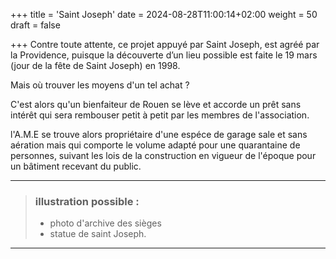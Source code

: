 +++
title = 'Saint Joseph'
date = 2024-08-28T11:00:14+02:00
weight = 50
draft = false

+++
Contre toute attente, ce projet appuyé par Saint Joseph, est agréé par la Providence, puisque la découverte d’un lieu possible est faite le 19 mars (jour de la fête de Saint Joseph) en 1998.

Mais où trouver les moyens d'un tel achat ?

C'est alors qu'un bienfaiteur de Rouen se lève et accorde un prêt sans intérêt qui sera rembouser petit à petit par les membres de l'association.

l'A.M.E se trouve alors propriétaire d'une espéce de garage sale et sans aération mais qui comporte le volume adapté pour une quarantaine de personnes, suivant les lois de la construction en vigueur de l'époque pour un bâtiment recevant du public.
***
>  ### illustration possible :
> - photo d'archive des sièges
> - statue de saint Joseph.
***



 